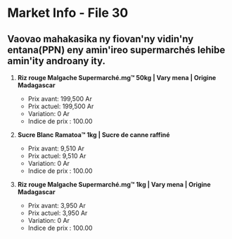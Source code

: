 # Market Info - File 30

## Vaovao mahakasika ny fiovan'ny vidin'ny entana(PPN) eny amin'ireo supermarchés lehibe amin'ity androany ity.

1. **Riz rouge Malgache Supermarché.mg™ 50kg | Vary mena | Origine Madagascar**
   - Prix avant: 199,500 Ar
   - Prix actuel: 199,500 Ar
   - Variation: 0 Ar
   - Indice de prix : 100.00

2. **Sucre Blanc Ramatoa™ 1kg | Sucre de canne raffiné**
   - Prix avant: 9,510 Ar
   - Prix actuel: 9,510 Ar
   - Variation: 0 Ar
   - Indice de prix : 100.00

3. **Riz rouge Malgache Supermarché.mg™ 1kg | Vary mena | Origine Madagascar**
   - Prix avant: 3,950 Ar
   - Prix actuel: 3,950 Ar
   - Variation: 0 Ar
   - Indice de prix : 100.00

